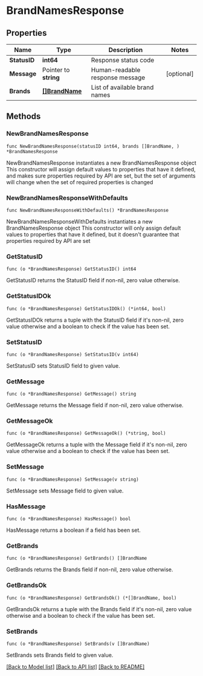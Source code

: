 # BrandNamesResponse

## Properties

Name | Type | Description | Notes
------------ | ------------- | ------------- | -------------
**StatusID** | **int64** | Response status code | 
**Message** | Pointer to **string** | Human-readable response message | [optional] 
**Brands** | [**[]BrandName**](BrandName.md) | List of available brand names | 

## Methods

### NewBrandNamesResponse

`func NewBrandNamesResponse(statusID int64, brands []BrandName, ) *BrandNamesResponse`

NewBrandNamesResponse instantiates a new BrandNamesResponse object
This constructor will assign default values to properties that have it defined,
and makes sure properties required by API are set, but the set of arguments
will change when the set of required properties is changed

### NewBrandNamesResponseWithDefaults

`func NewBrandNamesResponseWithDefaults() *BrandNamesResponse`

NewBrandNamesResponseWithDefaults instantiates a new BrandNamesResponse object
This constructor will only assign default values to properties that have it defined,
but it doesn't guarantee that properties required by API are set

### GetStatusID

`func (o *BrandNamesResponse) GetStatusID() int64`

GetStatusID returns the StatusID field if non-nil, zero value otherwise.

### GetStatusIDOk

`func (o *BrandNamesResponse) GetStatusIDOk() (*int64, bool)`

GetStatusIDOk returns a tuple with the StatusID field if it's non-nil, zero value otherwise
and a boolean to check if the value has been set.

### SetStatusID

`func (o *BrandNamesResponse) SetStatusID(v int64)`

SetStatusID sets StatusID field to given value.


### GetMessage

`func (o *BrandNamesResponse) GetMessage() string`

GetMessage returns the Message field if non-nil, zero value otherwise.

### GetMessageOk

`func (o *BrandNamesResponse) GetMessageOk() (*string, bool)`

GetMessageOk returns a tuple with the Message field if it's non-nil, zero value otherwise
and a boolean to check if the value has been set.

### SetMessage

`func (o *BrandNamesResponse) SetMessage(v string)`

SetMessage sets Message field to given value.

### HasMessage

`func (o *BrandNamesResponse) HasMessage() bool`

HasMessage returns a boolean if a field has been set.

### GetBrands

`func (o *BrandNamesResponse) GetBrands() []BrandName`

GetBrands returns the Brands field if non-nil, zero value otherwise.

### GetBrandsOk

`func (o *BrandNamesResponse) GetBrandsOk() (*[]BrandName, bool)`

GetBrandsOk returns a tuple with the Brands field if it's non-nil, zero value otherwise
and a boolean to check if the value has been set.

### SetBrands

`func (o *BrandNamesResponse) SetBrands(v []BrandName)`

SetBrands sets Brands field to given value.



[[Back to Model list]](../README.md#documentation-for-models) [[Back to API list]](../README.md#documentation-for-api-endpoints) [[Back to README]](../README.md)


